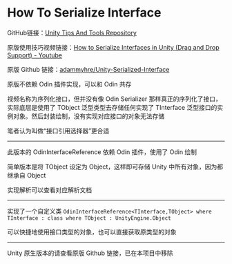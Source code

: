 # How To Serialize Interface

GitHub链接：[Unity Tips And Tools Repository](https://github.com/Yuumi-Zeus/UnityTipsAndToolsRepository_Yuumi)

原版使用技巧视频链接：[How to Serialize Interfaces in Unity (Drag and Drop Support) - Youtube](https://www.youtube.com/watch?v=xcGPr04Mgm4&t=158s)

原版 Github 链接：[adammyhre/Unity-Serialized-Interface](https://github.com/adammyhre/Unity-Serialized-Interface)

原版不依赖 Odin 插件实现，可以和 Odin 共存

视频名称为序列化接口，但并没有像 Odin Serializer 那样真正的序列化了接口，实际底层是使用了 TObject 泛型类型去存储任何实现了 TInterface 泛型接口的实例对象。然后封装绘制，没有实现对应接口的对象无法存储

笔者认为叫做“接口引用选择器”更合适

---

此版本的 OdinInterfaceReference 依赖 Odin 插件，使用了 Odin 绘制

简单版本是将 TObject 设定为 Object，这样即可存储 Unity 中所有对象，因为都继承自 Object

实现解析可以查看对应解析文档

---

实现了一个自定义类 `OdinInterfaceReference<TInterface,TObject> where TInterface : class where TObject : UnityEngine.Object`

可以快捷地使用接口类型的对象，也可以直接获取原类型的对象

---

Unity 原生版本的请查看原版 Github 链接，已在本项目中移除